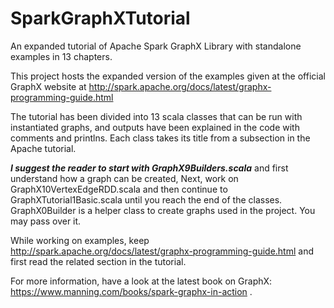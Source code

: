 # SparkGraphXTutorial
An expanded tutorial of Apache Spark GraphX Library with standalone examples in 13 chapters.


This project hosts the expanded version of the examples given at the official GraphX website at http://spark.apache.org/docs/latest/graphx-programming-guide.html



The tutorial has been divided into 13 scala classes that can be run with instantiated graphs, and outputs have been explained in the code with comments and printlns. Each class takes its title from a subsection in the Apache tutorial.

**_I suggest the reader to start with GraphX9Builders.scala_** and first understand how a graph can be created, Next, work on GraphX10VertexEdgeRDD.scala and then continue to GraphXTutorial1Basic.scala until you reach the end of the classes. GraphX0Builder is a helper class to create graphs used in the project. You may pass over it.

While working on examples, keep http://spark.apache.org/docs/latest/graphx-programming-guide.html and first read the related section in the tutorial. 

For more information, have a look at the latest book on GraphX: https://www.manning.com/books/spark-graphx-in-action .
